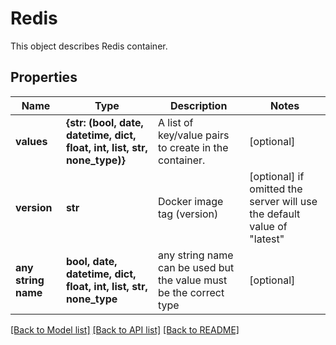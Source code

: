 # Redis

This object describes Redis container. 

## Properties
Name | Type | Description | Notes
------------ | ------------- | ------------- | -------------
**values** | **{str: (bool, date, datetime, dict, float, int, list, str, none_type)}** | A list of key/value pairs to create in the container. | [optional] 
**version** | **str** | Docker image tag (version) | [optional]  if omitted the server will use the default value of "latest"
**any string name** | **bool, date, datetime, dict, float, int, list, str, none_type** | any string name can be used but the value must be the correct type | [optional]

[[Back to Model list]](../README.md#documentation-for-models) [[Back to API list]](../README.md#documentation-for-api-endpoints) [[Back to README]](../README.md)


